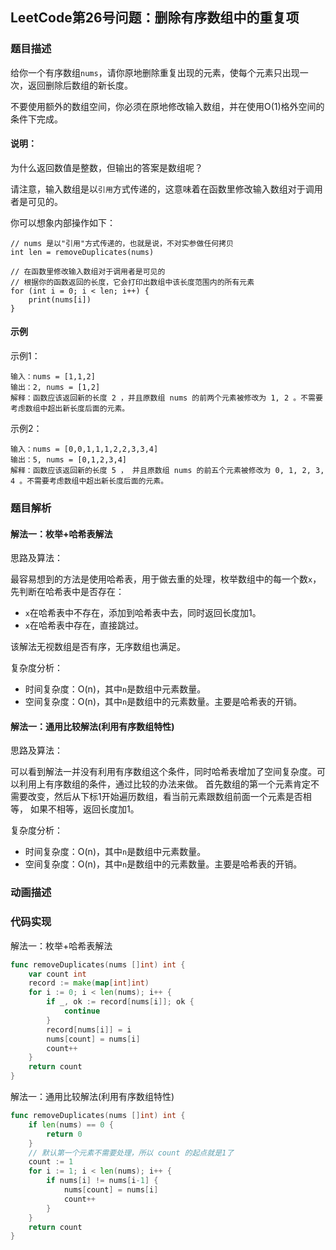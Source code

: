 ## LeetCode第26号问题：删除有序数组中的重复项

### 题目描述
给你一个有序数组`nums`，请你原地删除重复出现的元素，使每个元素只出现一次，返回删除后数组的新长度。

不要使用额外的数组空间，你必须在原地修改输入数组，并在使用O(1)格外空间的条件下完成。

#### 说明：
为什么返回数值是整数，但输出的答案是数组呢？

请注意，输入数组是以`引用`方式传递的，这意味着在函数里修改输入数组对于调用者是可见的。

你可以想象内部操作如下：
```cgo
// nums 是以"引用"方式传递的，也就是说，不对实参做任何拷贝
int len = removeDuplicates(nums)

// 在函数里修改输入数组对于调用者是可见的
// 根据你的函数返回的长度，它会打印出数组中该长度范围内的所有元素
for (int i = 0; i < len; i++) {
    print(nums[i])
}
```

#### 示例
示例1：
```cgo
输入：nums = [1,1,2]
输出：2, nums = [1,2]
解释：函数应该返回新的长度 2 ，并且原数组 nums 的前两个元素被修改为 1, 2 。不需要考虑数组中超出新长度后面的元素。
```

示例2：
```cgo
输入：nums = [0,0,1,1,1,2,2,3,3,4]
输出：5, nums = [0,1,2,3,4]
解释：函数应该返回新的长度 5 ， 并且原数组 nums 的前五个元素被修改为 0, 1, 2, 3, 4 。不需要考虑数组中超出新长度后面的元素。
```
### 题目解析
#### 解法一：枚举+哈希表解法
思路及算法：

最容易想到的方法是使用哈希表，用于做去重的处理，枚举数组中的每一个数`x`，先判断在哈希表中是否存在：
- `x`在哈希表中不存在，添加到哈希表中去，同时返回长度加1。
- `x`在哈希表中存在，直接跳过。

该解法无视数组是否有序，无序数组也满足。

复杂度分析：
- 时间复杂度：O(n)，其中`n`是数组中元素数量。
- 空间复杂度：O(n)，其中`n`是数组中的元素数量。主要是哈希表的开销。

#### 解法一：通用比较解法(利用有序数组特性)
思路及算法：

可以看到解法一并没有利用有序数组这个条件，同时哈希表增加了空间复杂度。可以利用上有序数组的条件，通过比较的办法来做。
首先数组的第一个元素肯定不需要改变，然后从下标1开始遍历数组，看当前元素跟数组前面一个元素是否相等，
如果不相等，返回长度加1。

复杂度分析：
- 时间复杂度：O(n)，其中`n`是数组中元素数量。
- 空间复杂度：O(n)，其中`n`是数组中的元素数量。主要是哈希表的开销。


### 动画描述

### 代码实现
解法一：枚举+哈希表解法
```go
func removeDuplicates(nums []int) int {
	var count int
	record := make(map[int]int)
	for i := 0; i < len(nums); i++ {
		if _, ok := record[nums[i]]; ok {
			continue
		}
		record[nums[i]] = i
		nums[count] = nums[i]
		count++
	}
	return count
}
```

解法一：通用比较解法(利用有序数组特性)
```go
func removeDuplicates(nums []int) int {
	if len(nums) == 0 {
		return 0
	}
	// 默认第一个元素不需要处理，所以 count 的起点就是1了
	count := 1
	for i := 1; i < len(nums); i++ {
		if nums[i] != nums[i-1] {
			nums[count] = nums[i]
			count++
		}
	}
	return count
}
```